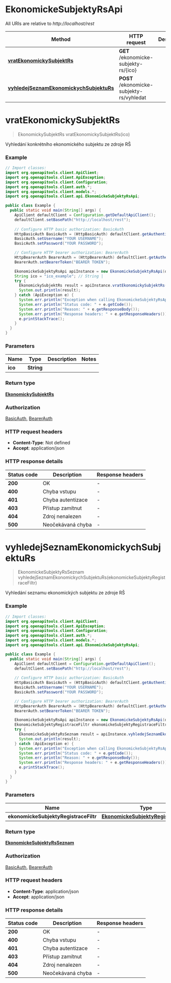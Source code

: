# EkonomickeSubjektyRsApi

All URIs are relative to *http://localhost/rest*

| Method | HTTP request | Description |
|------------- | ------------- | -------------|
| [**vratEkonomickySubjektRs**](EkonomickeSubjektyRsApi.md#vratEkonomickySubjektRs) | **GET** /ekonomicke-subjekty-rs/{ico} |  |
| [**vyhledejSeznamEkonomickychSubjektuRs**](EkonomickeSubjektyRsApi.md#vyhledejSeznamEkonomickychSubjektuRs) | **POST** /ekonomicke-subjekty-rs/vyhledat |  |


<a name="vratEkonomickySubjektRs"></a>
# **vratEkonomickySubjektRs**
> EkonomickySubjektRs vratEkonomickySubjektRs(ico)



Vyhledání konkrétního ekonomického subjektu ze zdroje RŠ

### Example
```java
// Import classes:
import org.openapitools.client.ApiClient;
import org.openapitools.client.ApiException;
import org.openapitools.client.Configuration;
import org.openapitools.client.auth.*;
import org.openapitools.client.models.*;
import org.openapitools.client.api.EkonomickeSubjektyRsApi;

public class Example {
  public static void main(String[] args) {
    ApiClient defaultClient = Configuration.getDefaultApiClient();
    defaultClient.setBasePath("http://localhost/rest");
    
    // Configure HTTP basic authorization: BasicAuth
    HttpBasicAuth BasicAuth = (HttpBasicAuth) defaultClient.getAuthentication("BasicAuth");
    BasicAuth.setUsername("YOUR USERNAME");
    BasicAuth.setPassword("YOUR PASSWORD");

    // Configure HTTP bearer authorization: BearerAuth
    HttpBearerAuth BearerAuth = (HttpBearerAuth) defaultClient.getAuthentication("BearerAuth");
    BearerAuth.setBearerToken("BEARER TOKEN");

    EkonomickeSubjektyRsApi apiInstance = new EkonomickeSubjektyRsApi(defaultClient);
    String ico = "ico_example"; // String | 
    try {
      EkonomickySubjektRs result = apiInstance.vratEkonomickySubjektRs(ico);
      System.out.println(result);
    } catch (ApiException e) {
      System.err.println("Exception when calling EkonomickeSubjektyRsApi#vratEkonomickySubjektRs");
      System.err.println("Status code: " + e.getCode());
      System.err.println("Reason: " + e.getResponseBody());
      System.err.println("Response headers: " + e.getResponseHeaders());
      e.printStackTrace();
    }
  }
}
```

### Parameters

| Name | Type | Description  | Notes |
|------------- | ------------- | ------------- | -------------|
| **ico** | **String**|  | |

### Return type

[**EkonomickySubjektRs**](EkonomickySubjektRs.md)

### Authorization

[BasicAuth](../README.md#BasicAuth), [BearerAuth](../README.md#BearerAuth)

### HTTP request headers

 - **Content-Type**: Not defined
 - **Accept**: application/json

### HTTP response details
| Status code | Description | Response headers |
|-------------|-------------|------------------|
| **200** | OK |  -  |
| **400** | Chyba vstupu |  -  |
| **401** | Chyba autentizace |  -  |
| **403** | Přístup zamítnut |  -  |
| **404** | Zdroj nenalezen |  -  |
| **500** | Neočekávaná chyba |  -  |

<a name="vyhledejSeznamEkonomickychSubjektuRs"></a>
# **vyhledejSeznamEkonomickychSubjektuRs**
> EkonomickeSubjektyRsSeznam vyhledejSeznamEkonomickychSubjektuRs(ekonomickeSubjektyRegistraceFiltr)



Vyhledání seznamu ekonomických subjektu ze zdroje RŠ

### Example
```java
// Import classes:
import org.openapitools.client.ApiClient;
import org.openapitools.client.ApiException;
import org.openapitools.client.Configuration;
import org.openapitools.client.auth.*;
import org.openapitools.client.models.*;
import org.openapitools.client.api.EkonomickeSubjektyRsApi;

public class Example {
  public static void main(String[] args) {
    ApiClient defaultClient = Configuration.getDefaultApiClient();
    defaultClient.setBasePath("http://localhost/rest");
    
    // Configure HTTP basic authorization: BasicAuth
    HttpBasicAuth BasicAuth = (HttpBasicAuth) defaultClient.getAuthentication("BasicAuth");
    BasicAuth.setUsername("YOUR USERNAME");
    BasicAuth.setPassword("YOUR PASSWORD");

    // Configure HTTP bearer authorization: BearerAuth
    HttpBearerAuth BearerAuth = (HttpBearerAuth) defaultClient.getAuthentication("BearerAuth");
    BearerAuth.setBearerToken("BEARER TOKEN");

    EkonomickeSubjektyRsApi apiInstance = new EkonomickeSubjektyRsApi(defaultClient);
    EkonomickeSubjektyRegistraceFiltr ekonomickeSubjektyRegistraceFiltr = new EkonomickeSubjektyRegistraceFiltr(); // EkonomickeSubjektyRegistraceFiltr | 
    try {
      EkonomickeSubjektyRsSeznam result = apiInstance.vyhledejSeznamEkonomickychSubjektuRs(ekonomickeSubjektyRegistraceFiltr);
      System.out.println(result);
    } catch (ApiException e) {
      System.err.println("Exception when calling EkonomickeSubjektyRsApi#vyhledejSeznamEkonomickychSubjektuRs");
      System.err.println("Status code: " + e.getCode());
      System.err.println("Reason: " + e.getResponseBody());
      System.err.println("Response headers: " + e.getResponseHeaders());
      e.printStackTrace();
    }
  }
}
```

### Parameters

| Name | Type | Description  | Notes |
|------------- | ------------- | ------------- | -------------|
| **ekonomickeSubjektyRegistraceFiltr** | [**EkonomickeSubjektyRegistraceFiltr**](EkonomickeSubjektyRegistraceFiltr.md)|  | [optional] |

### Return type

[**EkonomickeSubjektyRsSeznam**](EkonomickeSubjektyRsSeznam.md)

### Authorization

[BasicAuth](../README.md#BasicAuth), [BearerAuth](../README.md#BearerAuth)

### HTTP request headers

 - **Content-Type**: application/json
 - **Accept**: application/json

### HTTP response details
| Status code | Description | Response headers |
|-------------|-------------|------------------|
| **200** | OK |  -  |
| **400** | Chyba vstupu |  -  |
| **401** | Chyba autentizace |  -  |
| **403** | Přístup zamítnut |  -  |
| **404** | Zdroj nenalezen |  -  |
| **500** | Neočekávaná chyba |  -  |

